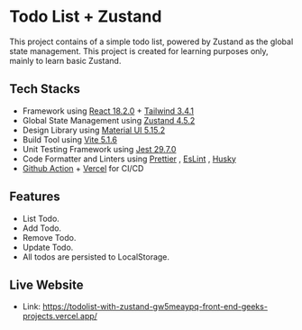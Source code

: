 # Todo List + Zustand

This project contains of a simple todo list, powered by Zustand as the global state management. This project is created for learning purposes only, mainly to learn basic Zustand.

## Tech Stacks
- Framework using [React 18.2.0](https://legacy.reactjs.org/versions/) + [Tailwind 3.4.1](https://tailwindcss.com/)
- Global State Management using [Zustand 4.5.2](https://docs.pmnd.rs/zustand/getting-started/introduction) 
- Design Library using [Material UI 5.15.2](https://mui.com/)
- Build Tool using [Vite 5.1.6](https://vitejs.dev/)
- Unit Testing Framework using [Jest 29.7.0](https://jestjs.io/)
- Code Formatter and Linters using [Prettier](https://prettier.io/) , [EsLint](https://eslint.org/) , [Husky](https://www.npmjs.com/package/husky)
- [Github Action](https://github.com/features/actions) + [Vercel](https://vercel.com/) for CI/CD

## Features
- List Todo.
- Add Todo.
- Remove Todo.
- Update Todo.
- All todos are persisted to LocalStorage.

## Live Website
- Link: https://todolist-with-zustand-gw5meaypq-front-end-geeks-projects.vercel.app/
